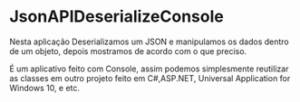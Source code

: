JsonAPIDeserializeConsole
=============

Nesta aplicação Deserializamos um JSON e manipulamos os dados dentro de um objeto, depois mostramos de acordo com o que preciso.

É um aplicativo feito com Console, assim podemos simplesmente reutilizar as classes em outro projeto feito em C#,ASP.NET, Universal Application for Windows 10, e etc.

